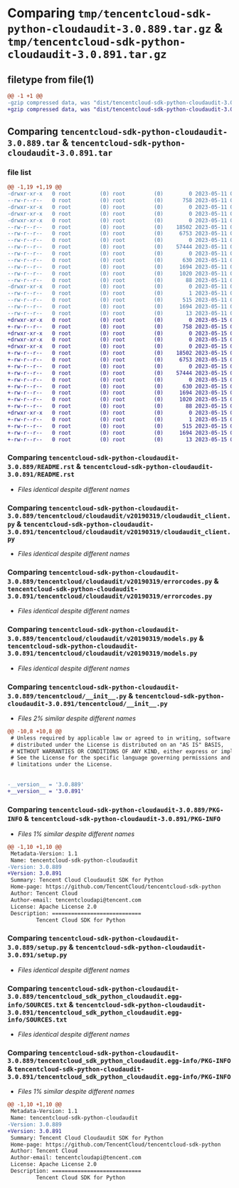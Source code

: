 # Comparing `tmp/tencentcloud-sdk-python-cloudaudit-3.0.889.tar.gz` & `tmp/tencentcloud-sdk-python-cloudaudit-3.0.891.tar.gz`

## filetype from file(1)

```diff
@@ -1 +1 @@
-gzip compressed data, was "dist/tencentcloud-sdk-python-cloudaudit-3.0.889.tar", last modified: Thu May 11 02:29:05 2023, max compression
+gzip compressed data, was "dist/tencentcloud-sdk-python-cloudaudit-3.0.891.tar", last modified: Mon May 15 02:44:34 2023, max compression
```

## Comparing `tencentcloud-sdk-python-cloudaudit-3.0.889.tar` & `tencentcloud-sdk-python-cloudaudit-3.0.891.tar`

### file list

```diff
@@ -1,19 +1,19 @@
-drwxr-xr-x   0 root         (0) root         (0)        0 2023-05-11 02:29:05.000000 tencentcloud-sdk-python-cloudaudit-3.0.889/
--rw-r--r--   0 root         (0) root         (0)      758 2023-05-11 02:29:05.000000 tencentcloud-sdk-python-cloudaudit-3.0.889/README.rst
-drwxr-xr-x   0 root         (0) root         (0)        0 2023-05-11 02:29:05.000000 tencentcloud-sdk-python-cloudaudit-3.0.889/tencentcloud/
-drwxr-xr-x   0 root         (0) root         (0)        0 2023-05-11 02:29:05.000000 tencentcloud-sdk-python-cloudaudit-3.0.889/tencentcloud/cloudaudit/
-drwxr-xr-x   0 root         (0) root         (0)        0 2023-05-11 02:29:05.000000 tencentcloud-sdk-python-cloudaudit-3.0.889/tencentcloud/cloudaudit/v20190319/
--rw-r--r--   0 root         (0) root         (0)    18502 2023-05-11 02:29:05.000000 tencentcloud-sdk-python-cloudaudit-3.0.889/tencentcloud/cloudaudit/v20190319/cloudaudit_client.py
--rw-r--r--   0 root         (0) root         (0)     6753 2023-05-11 02:29:05.000000 tencentcloud-sdk-python-cloudaudit-3.0.889/tencentcloud/cloudaudit/v20190319/errorcodes.py
--rw-r--r--   0 root         (0) root         (0)        0 2023-05-11 02:29:05.000000 tencentcloud-sdk-python-cloudaudit-3.0.889/tencentcloud/cloudaudit/v20190319/__init__.py
--rw-r--r--   0 root         (0) root         (0)    57444 2023-05-11 02:29:05.000000 tencentcloud-sdk-python-cloudaudit-3.0.889/tencentcloud/cloudaudit/v20190319/models.py
--rw-r--r--   0 root         (0) root         (0)        0 2023-05-11 02:29:05.000000 tencentcloud-sdk-python-cloudaudit-3.0.889/tencentcloud/cloudaudit/__init__.py
--rw-r--r--   0 root         (0) root         (0)      630 2023-05-11 02:29:05.000000 tencentcloud-sdk-python-cloudaudit-3.0.889/tencentcloud/__init__.py
--rw-r--r--   0 root         (0) root         (0)     1694 2023-05-11 02:29:05.000000 tencentcloud-sdk-python-cloudaudit-3.0.889/PKG-INFO
--rw-r--r--   0 root         (0) root         (0)     1020 2023-05-11 02:29:05.000000 tencentcloud-sdk-python-cloudaudit-3.0.889/setup.py
--rw-r--r--   0 root         (0) root         (0)       88 2023-05-11 02:29:05.000000 tencentcloud-sdk-python-cloudaudit-3.0.889/setup.cfg
-drwxr-xr-x   0 root         (0) root         (0)        0 2023-05-11 02:29:05.000000 tencentcloud-sdk-python-cloudaudit-3.0.889/tencentcloud_sdk_python_cloudaudit.egg-info/
--rw-r--r--   0 root         (0) root         (0)        1 2023-05-11 02:29:05.000000 tencentcloud-sdk-python-cloudaudit-3.0.889/tencentcloud_sdk_python_cloudaudit.egg-info/dependency_links.txt
--rw-r--r--   0 root         (0) root         (0)      515 2023-05-11 02:29:05.000000 tencentcloud-sdk-python-cloudaudit-3.0.889/tencentcloud_sdk_python_cloudaudit.egg-info/SOURCES.txt
--rw-r--r--   0 root         (0) root         (0)     1694 2023-05-11 02:29:05.000000 tencentcloud-sdk-python-cloudaudit-3.0.889/tencentcloud_sdk_python_cloudaudit.egg-info/PKG-INFO
--rw-r--r--   0 root         (0) root         (0)       13 2023-05-11 02:29:05.000000 tencentcloud-sdk-python-cloudaudit-3.0.889/tencentcloud_sdk_python_cloudaudit.egg-info/top_level.txt
+drwxr-xr-x   0 root         (0) root         (0)        0 2023-05-15 02:44:34.000000 tencentcloud-sdk-python-cloudaudit-3.0.891/
+-rw-r--r--   0 root         (0) root         (0)      758 2023-05-15 02:44:33.000000 tencentcloud-sdk-python-cloudaudit-3.0.891/README.rst
+drwxr-xr-x   0 root         (0) root         (0)        0 2023-05-15 02:44:34.000000 tencentcloud-sdk-python-cloudaudit-3.0.891/tencentcloud/
+drwxr-xr-x   0 root         (0) root         (0)        0 2023-05-15 02:44:34.000000 tencentcloud-sdk-python-cloudaudit-3.0.891/tencentcloud/cloudaudit/
+drwxr-xr-x   0 root         (0) root         (0)        0 2023-05-15 02:44:34.000000 tencentcloud-sdk-python-cloudaudit-3.0.891/tencentcloud/cloudaudit/v20190319/
+-rw-r--r--   0 root         (0) root         (0)    18502 2023-05-15 02:44:33.000000 tencentcloud-sdk-python-cloudaudit-3.0.891/tencentcloud/cloudaudit/v20190319/cloudaudit_client.py
+-rw-r--r--   0 root         (0) root         (0)     6753 2023-05-15 02:44:33.000000 tencentcloud-sdk-python-cloudaudit-3.0.891/tencentcloud/cloudaudit/v20190319/errorcodes.py
+-rw-r--r--   0 root         (0) root         (0)        0 2023-05-15 02:44:33.000000 tencentcloud-sdk-python-cloudaudit-3.0.891/tencentcloud/cloudaudit/v20190319/__init__.py
+-rw-r--r--   0 root         (0) root         (0)    57444 2023-05-15 02:44:33.000000 tencentcloud-sdk-python-cloudaudit-3.0.891/tencentcloud/cloudaudit/v20190319/models.py
+-rw-r--r--   0 root         (0) root         (0)        0 2023-05-15 02:44:33.000000 tencentcloud-sdk-python-cloudaudit-3.0.891/tencentcloud/cloudaudit/__init__.py
+-rw-r--r--   0 root         (0) root         (0)      630 2023-05-15 02:44:33.000000 tencentcloud-sdk-python-cloudaudit-3.0.891/tencentcloud/__init__.py
+-rw-r--r--   0 root         (0) root         (0)     1694 2023-05-15 02:44:34.000000 tencentcloud-sdk-python-cloudaudit-3.0.891/PKG-INFO
+-rw-r--r--   0 root         (0) root         (0)     1020 2023-05-15 02:44:33.000000 tencentcloud-sdk-python-cloudaudit-3.0.891/setup.py
+-rw-r--r--   0 root         (0) root         (0)       88 2023-05-15 02:44:34.000000 tencentcloud-sdk-python-cloudaudit-3.0.891/setup.cfg
+drwxr-xr-x   0 root         (0) root         (0)        0 2023-05-15 02:44:34.000000 tencentcloud-sdk-python-cloudaudit-3.0.891/tencentcloud_sdk_python_cloudaudit.egg-info/
+-rw-r--r--   0 root         (0) root         (0)        1 2023-05-15 02:44:34.000000 tencentcloud-sdk-python-cloudaudit-3.0.891/tencentcloud_sdk_python_cloudaudit.egg-info/dependency_links.txt
+-rw-r--r--   0 root         (0) root         (0)      515 2023-05-15 02:44:34.000000 tencentcloud-sdk-python-cloudaudit-3.0.891/tencentcloud_sdk_python_cloudaudit.egg-info/SOURCES.txt
+-rw-r--r--   0 root         (0) root         (0)     1694 2023-05-15 02:44:34.000000 tencentcloud-sdk-python-cloudaudit-3.0.891/tencentcloud_sdk_python_cloudaudit.egg-info/PKG-INFO
+-rw-r--r--   0 root         (0) root         (0)       13 2023-05-15 02:44:34.000000 tencentcloud-sdk-python-cloudaudit-3.0.891/tencentcloud_sdk_python_cloudaudit.egg-info/top_level.txt
```

### Comparing `tencentcloud-sdk-python-cloudaudit-3.0.889/README.rst` & `tencentcloud-sdk-python-cloudaudit-3.0.891/README.rst`

 * *Files identical despite different names*

### Comparing `tencentcloud-sdk-python-cloudaudit-3.0.889/tencentcloud/cloudaudit/v20190319/cloudaudit_client.py` & `tencentcloud-sdk-python-cloudaudit-3.0.891/tencentcloud/cloudaudit/v20190319/cloudaudit_client.py`

 * *Files identical despite different names*

### Comparing `tencentcloud-sdk-python-cloudaudit-3.0.889/tencentcloud/cloudaudit/v20190319/errorcodes.py` & `tencentcloud-sdk-python-cloudaudit-3.0.891/tencentcloud/cloudaudit/v20190319/errorcodes.py`

 * *Files identical despite different names*

### Comparing `tencentcloud-sdk-python-cloudaudit-3.0.889/tencentcloud/cloudaudit/v20190319/models.py` & `tencentcloud-sdk-python-cloudaudit-3.0.891/tencentcloud/cloudaudit/v20190319/models.py`

 * *Files identical despite different names*

### Comparing `tencentcloud-sdk-python-cloudaudit-3.0.889/tencentcloud/__init__.py` & `tencentcloud-sdk-python-cloudaudit-3.0.891/tencentcloud/__init__.py`

 * *Files 2% similar despite different names*

```diff
@@ -10,8 +10,8 @@
 # Unless required by applicable law or agreed to in writing, software
 # distributed under the License is distributed on an "AS IS" BASIS,
 # WITHOUT WARRANTIES OR CONDITIONS OF ANY KIND, either express or implied.
 # See the License for the specific language governing permissions and
 # limitations under the License.
 
 
-__version__ = '3.0.889'
+__version__ = '3.0.891'
```

### Comparing `tencentcloud-sdk-python-cloudaudit-3.0.889/PKG-INFO` & `tencentcloud-sdk-python-cloudaudit-3.0.891/PKG-INFO`

 * *Files 1% similar despite different names*

```diff
@@ -1,10 +1,10 @@
 Metadata-Version: 1.1
 Name: tencentcloud-sdk-python-cloudaudit
-Version: 3.0.889
+Version: 3.0.891
 Summary: Tencent Cloud Cloudaudit SDK for Python
 Home-page: https://github.com/TencentCloud/tencentcloud-sdk-python
 Author: Tencent Cloud
 Author-email: tencentcloudapi@tencent.com
 License: Apache License 2.0
 Description: ============================
         Tencent Cloud SDK for Python
```

### Comparing `tencentcloud-sdk-python-cloudaudit-3.0.889/setup.py` & `tencentcloud-sdk-python-cloudaudit-3.0.891/setup.py`

 * *Files identical despite different names*

### Comparing `tencentcloud-sdk-python-cloudaudit-3.0.889/tencentcloud_sdk_python_cloudaudit.egg-info/SOURCES.txt` & `tencentcloud-sdk-python-cloudaudit-3.0.891/tencentcloud_sdk_python_cloudaudit.egg-info/SOURCES.txt`

 * *Files identical despite different names*

### Comparing `tencentcloud-sdk-python-cloudaudit-3.0.889/tencentcloud_sdk_python_cloudaudit.egg-info/PKG-INFO` & `tencentcloud-sdk-python-cloudaudit-3.0.891/tencentcloud_sdk_python_cloudaudit.egg-info/PKG-INFO`

 * *Files 1% similar despite different names*

```diff
@@ -1,10 +1,10 @@
 Metadata-Version: 1.1
 Name: tencentcloud-sdk-python-cloudaudit
-Version: 3.0.889
+Version: 3.0.891
 Summary: Tencent Cloud Cloudaudit SDK for Python
 Home-page: https://github.com/TencentCloud/tencentcloud-sdk-python
 Author: Tencent Cloud
 Author-email: tencentcloudapi@tencent.com
 License: Apache License 2.0
 Description: ============================
         Tencent Cloud SDK for Python
```

